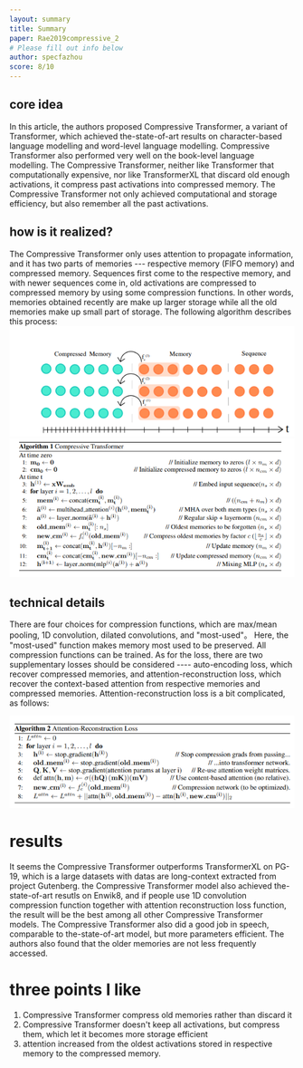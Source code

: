 ```yaml
---
layout: summary
title: Summary
paper: Rae2019compressive_2
# Please fill out info below
author: specfazhou
score: 8/10
---
```


## core idea
In this article, the authors proposed Compressive Transformer, a variant of Transformer, which achieved the-state-of-art results on character-based language modelling and word-level language modelling.
Compressive Transformer also performed very well on the book-level language modelling. The Compressive Transformer, neither like Transformer that computationally expensive, nor like TransformerXL that discard old enough activations, it compress past activations into compressed memory.
The Compressive Transformer not only achieved computational and storage efficiency, but also remember all the past activations. 

## how is it realized?
The Compressive Transformer only uses attention to propagate information, and it has two parts of memories --- respective memory (FIFO memory) and compressed memory. Sequences first come to the respective memory, and with newer sequences come in, old activations are compressed to compressed memory by using some compression functions. In other words, memories obtained recently are make up larger storage while all the old memories make up small part of storage. The following algorithm describes this process: 
<img width = "600" alt = "compressive_transformer" src = "compressive_transformer.png">
<img width = "600" alt = "compressive_transformer_algo1" src = "compressive_transformer_algo1.png">

## technical details
There are four choices for compression functions, which are max/mean pooling, 1D convolution, dilated convolutions, and "most-used"。 Here, the "most-used" function makes memory most used to be preserved. All compression functions can be trained.  As for the loss, there are two supplementary losses should be considered ---- auto-encoding loss, which recover compressed memories, and attention-reconstruction loss, which recover the context-based attention from respective memories and compressed memories. Attention-reconstruction loss is a bit complicated, as follows:

<img width = "600" alt = "compressive_transformer_algo2" src = "compressive_transformer_algo2.png">

# results
It seems the Compressive Transformer outperforms TransformerXL on PG-19, which is a large datasets with datas are long-context extracted from project Gutenberg. the Compressive Transformer model also achieved the-state-of-art resutls on Enwik8, and if people use 1D convolution compression function together with attention reconstruction loss function, the result will be the best among all other Compressive Transformer models. The Compressive Transformer also did a good job in speech, comparable to the-state-of-art model, but more parameters efficient. The authors also found that the older memories are not less frequently accessed. 

# three points I like
1. Compressive Transformer compress old memories rather than discard it
2. Compressive Transformer doesn't keep all activations, but compress them, which let it becomes more storage efficient
3. attention increased from the oldest activations stored in respective memory to the compressed memory.
 




